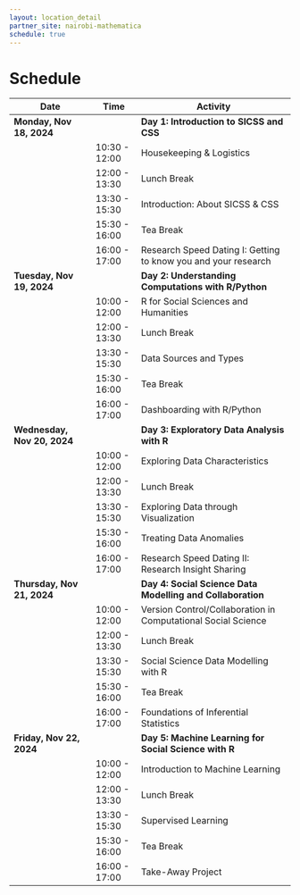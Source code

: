 ```yaml
---
layout: location_detail
partner_site: nairobi-mathematica
schedule: true
---
```


# Schedule
| **Date**              | **Time**           | **Activity**                                               |
|-----------------------|--------------------|------------------------------------------------------------|
| **Monday, Nov 18, 2024** |                    | **Day 1: Introduction to SICSS and CSS**                    |
|                       | 10:30 - 12:00       | Housekeeping & Logistics                                    |
|                       | 12:00 - 13:30       | Lunch Break                                                 |
|                       | 13:30 - 15:30       | Introduction: About SICSS & CSS                             |
|                       | 15:30 - 16:00       | Tea Break                                                   |
|                       | 16:00 - 17:00       | Research Speed Dating I: Getting to know you and your research |
| **Tuesday, Nov 19, 2024** |                    | **Day 2: Understanding Computations with R/Python**          |
|                       | 10:00 - 12:00       | R for Social Sciences and Humanities                        |
|                       | 12:00 - 13:30       | Lunch Break                                                 |
|                       | 13:30 - 15:30       | Data Sources and Types                                      |
|                       | 15:30 - 16:00       | Tea Break                                                   |
|                       | 16:00 - 17:00       | Dashboarding with R/Python                                  |
| **Wednesday, Nov 20, 2024** |                    | **Day 3: Exploratory Data Analysis with R**                  |
|                       | 10:00 - 12:00       | Exploring Data Characteristics                              |
|                       | 12:00 - 13:30       | Lunch Break                                                 |
|                       | 13:30 - 15:30       | Exploring Data through Visualization                        |
|                       | 15:30 - 16:00       | Treating Data Anomalies                                     |
|                       | 16:00 - 17:00       | Research Speed Dating II: Research Insight Sharing           |
| **Thursday, Nov 21, 2024** |                    | **Day 4: Social Science Data Modelling and Collaboration**   |
|                       | 10:00 - 12:00       | Version Control/Collaboration in Computational Social Science|
|                       | 12:00 - 13:30       | Lunch Break                                                 |
|                       | 13:30 - 15:30       | Social Science Data Modelling with R                        |
|                       | 15:30 - 16:00       | Tea Break                                                   |
|                       | 16:00 - 17:00       | Foundations of Inferential Statistics                       |
| **Friday, Nov 22, 2024** |                    | **Day 5: Machine Learning for Social Science with R**        |
|                       | 10:00 - 12:00       | Introduction to Machine Learning                            |
|                       | 12:00 - 13:30       | Lunch Break                                                 |
|                       | 13:30 - 15:30       | Supervised Learning                                         |
|                       | 15:30 - 16:00       | Tea Break                                                   |
|                       | 16:00 - 17:00       | Take-Away Project                                           |



